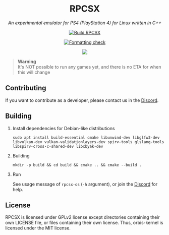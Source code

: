 <div align="center">
   
# RPCSX
*An experimental emulator for PS4 (PlayStation 4) for Linux written in C++*

[![Build RPCSX](../../../actions/workflows/rpcsx.yml/badge.svg)](../../../actions/workflows/rpcsx.yml)

[![Formatting check](../../../actions/workflows/format.yml/badge.svg)](../../../actions/workflows/format.yml)

[![](https://img.shields.io/discord/252023769500090368?color=5865F2&logo=discord&logoColor=white)](https://discord.gg/t6dzA4wUdG)

</div>

> **Warning** <br/>
> It's NOT possible to run any games yet, and there is no ETA for when this will change


## Contributing

If you want to contribute as a developer, please contact us in the [Discord](https://discord.gg/t6dzA4wUdG).

## Building

1. Install dependencies for Debian-like distributions
   
   `sudo apt install build-essential cmake libunwind-dev libglfw3-dev libvulkan-dev vulkan-validationlayers-dev spirv-tools glslang-tools libspirv-cross-c-shared-dev libxbyak-dev`
2. Building
   
   `mkdir -p build && cd build && cmake .. && cmake --build .`

4. Run
   
   See usage message of `rpcsx-os` (`-h` argument), or join the [Discord](https://discord.gg/t6dzA4wUdG) for help.

## License

RPCSX is licensed under GPLv2 license except directories containing their own LICENSE file, or files containing their own license.
Thus, orbis-kernel is licensed under the MIT license.
